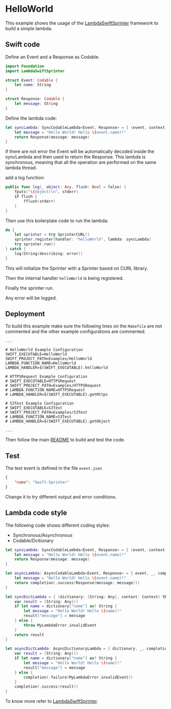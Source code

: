 # HelloWorld

This example shows the usage of the [LambdaSwiftSprinter](https://github.com/swift-sprinter/aws-lambda-swift-sprinter-core) framework to build a simple lambda.

## Swift code

Define an Event and a Response as Codable.
```swift
import Foundation
import LambdaSwiftSprinter

struct Event: Codable {
    let name: String
}

struct Response: Codable {
    let message: String
}
```

Define the lambda code:
```swift
let syncLambda: SyncCodableLambda<Event, Response> = { (event, context) throws -> Response in
    let message = "Hello World! Hello \(event.name)!"
    return Response(message: message)
}
```

If there are not error the Event will be automatically decoded inside the syncLambda and then used to return the Response.
This lambda is synchronous, meaning that all the operation are performed on the same lambda thread.

add a log function:
```swift
public func log(_ object: Any, flush: Bool = false) {
    fputs("\(object)\n", stderr)
    if flush {
        fflush(stderr)
    }
}
```

Then use this boilerplate code to run the lambda:
```swift
do {
    let sprinter = try SprinterCURL()
    sprinter.register(handler: "helloWorld", lambda: syncLambda)
    try sprinter.run()
} catch {
    log(String(describing: error))
}
```

This will initialize the Sprinter with a Sprinter based on CURL library.

Then the internal handler `helloWorld` is being registered.

Finally the sprinter run.

Any error will be logged.

## Deployment

To build this example make sure the following lines on the `Makefile` are not commented and the other example configurations are commented.

```
...

# HelloWorld Example Configuration
SWIFT_EXECUTABLE=HelloWorld
SWIFT_PROJECT_PATH=Examples/HelloWorld
LAMBDA_FUNCTION_NAME=HelloWorld
LAMBDA_HANDLER=$(SWIFT_EXECUTABLE).helloWorld

# HTTPSRequest Example Configuration
# SWIFT_EXECUTABLE=HTTPSRequest
# SWIFT_PROJECT_PATH=Examples/HTTPSRequest
# LAMBDA_FUNCTION_NAME=HTTPSRequest
# LAMBDA_HANDLER=$(SWIFT_EXECUTABLE).getHttps

# S3Test Example Configuration
# SWIFT_EXECUTABLE=S3Test
# SWIFT_PROJECT_PATH=Examples/S3Test
# LAMBDA_FUNCTION_NAME=S3Test
# LAMBDA_HANDLER=$(SWIFT_EXECUTABLE).getObject

...
```

Then follow the main [README](https://github.com/swift-sprinter/aws-lambda-swift-sprinter) to build and test the code.

## Test

The test event is defined in the file `event.json`
```json
{
    "name": "Swift-Sprinter"
}
```

Change it to try different output and error conditions.

## Lambda code style

The following code shows different coding styles:
- Synchronous/Asynchronous
- Codable/Dcitionary

```swift
let syncLambda: SyncCodableLambda<Event, Response> = { (event, context) throws -> Response in
    let message = "Hello World! Hello \(event.name)!"
    return Response(message: message)
}

let asyncLambda: AsyncCodableLambda<Event, Response> = { event, _, completion in
    let message = "Hello World! Hello \(event.name)!"
    return completion(.success(Response(message: message)))
}

let syncDictLambda = { (dictionary: [String: Any], context: Context) throws -> [String: Any] in
    var result = [String: Any]()
    if let name = dictionary["name"] as? String {
        let message = "Hello World! Hello \(name)!"
        result["message"] = message
    } else {
        throw MyLambdaError.invalidEvent
    }
    return result
}

let asyncDictLambda: AsyncDictionaryLambda = { dictionary, _, completion in
    var result = [String: Any]()
    if let name = dictionary["name"] as? String {
        let message = "Hello World! Hello \(name)!"
        result["message"] = message
    } else {
        completion(.failure(MyLambdaError.invalidEvent))
    }
    completion(.success(result))
}
```

To know more refer to [LambdaSwiftSprinter](https://github.com/swift-sprinter/aws-lambda-swift-sprinter-core).